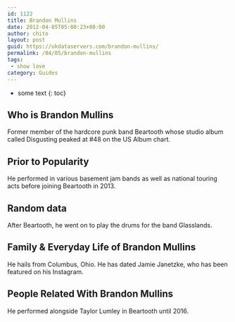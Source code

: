 ```yaml
---
id: 1122
title: Brandon Mullins
date: 2012-04-05T05:00:23+00:00
author: chito
layout: post
guid: https://ukdataservers.com/brandon-mullins/
permalink: /04/05/brandon-mullins
tags:
 - show love
category: Guides
---
```


* some text
{: toc}


## Who is  Brandon Mullins
                  
                  
                  
Former member of the hardcore punk band Beartooth whose studio album called Disgusting peaked at #48 on the US Album chart.
                  
                
                
                
## Prior to Popularity 
                  
                  
                  
He performed in various basement jam bands as well as national touring acts before joining Beartooth in 2013. 
                  
                
                
                
## Random data 
                  
                  
                  
After Beartooth, he went on to play the drums for the band Glasslands.
                  
                
                
                
## Family & Everyday Life of Brandon Mullins
                  
                  
                  
He hails from Columbus, Ohio. He has dated Jamie Janetzke, who has been featured on his Instagram.
                  
                
                
                
## People Related With  Brandon Mullins
                  
                  
                  
He performed alongside Taylor Lumley in Beartooth until 2016.
                  
                
              
            
          
          
          
    
    
  

